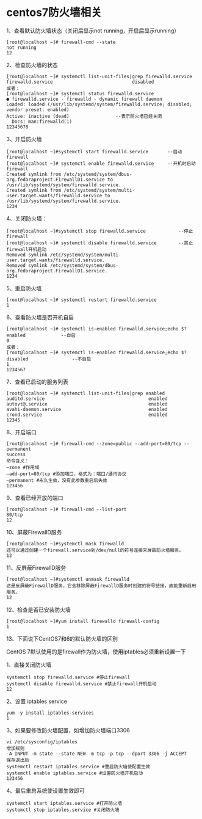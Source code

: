 # centos7防火墙相关

1、查看默认防火墙状态（关闭后显示not running，开启后显示running）

```
[root@localhost ~]# firewall-cmd --state
not running
12
```

2、检查防火墙的状态

```
[root@localhost ~]# systemctl list-unit-files|grep firewalld.service
firewalld.service                             disabled
或者：
[root@localhost ~]# systemctl status firewalld.service
● firewalld.service - firewalld - dynamic firewall daemon
Loaded: loaded (/usr/lib/systemd/system/firewalld.service; disabled; vendor preset: enabled)
Active: inactive (dead)                 --表示防火墙已经关闭
  Docs: man:firewalld(1)
12345678
```

3、开启防火墙

```
[root@localhost ~]#systemctl start firewalld.service       --启动firewall
[root@localhost ~]# systemctl enable firewalld.service     --开机时启动firewall
Created symlink from /etc/systemd/system/dbus-org.fedoraproject.FirewallD1.service to /usr/lib/systemd/system/firewalld.service.
Created symlink from /etc/systemd/system/multi-user.target.wants/firewalld.service to /usr/lib/systemd/system/firewalld.service. 
1234
```

4、关闭防火墙：

```
[root@localhost ~]#systemctl stop firewalld.service            --停止firewall
[root@localhost ~]# systemctl disable firewalld.service        --禁止firewall开机启动
Removed symlink /etc/systemd/system/multi-user.target.wants/firewalld.service.
Removed symlink /etc/systemd/system/dbus-org.fedoraproject.FirewallD1.service.
1234
```

5、重启防火墙

```
[root@localhost ~]# systemctl restart firewalld.service
1
```

6、查看防火墙是否开机自启

```
[root@localhost ~]# systemctl is-enabled firewalld.service;echo $?
enabled             --自启
0
或者：
[root@localhost ~]# systemctl is-enabled firewalld.service;echo $?
disabled                --不自启
1
1234567
```

7、查看已启动的服务列表

```
[root@localhost ~]# systemctl list-unit-files|grep enabled
auditd.service                                      enabled 
autovt@.service                                     enabled 
avahi-daemon.service                                enabled 
crond.service                                       enabled 
12345
```

8、开启端口

```
[root@localhost ~]# firewall-cmd --zone=public --add-port=80/tcp --permanent
success
命令含义：
–zone #作用域
–add-port=80/tcp #添加端口，格式为：端口/通讯协议
–permanent #永久生效，没有此参数重启后失效
123456
```

9、查看已经开放的端口

```
[root@localhost ~]# firewall-cmd --list-port
80/tcp
12
```

10、屏蔽FirewallD服务

```
[root@localhost ~]#systemctl mask firewalld
还可以通过创建一个firewall.service到/dev/null的符号连接来屏蔽防火墙服务。
12
```

11、反屏蔽FirewallD服务

```
[root@localhost ~]#systemctl unmask firewalld
这是反屏蔽FirewallD服务，它会移除屏蔽FirewallD服务时创建的符号链接，故能重新启用服务。
12
```

12、检查是否已安装防火墙

```
[root@localhost ~]#yum install firewalld firewall-config
1
```

13、下面说下CentOS7和6的默认防火墙的区别

CentOS 7默认使用的是firewall作为防火墙，使用iptables必须重新设置一下

1、直接关闭防火墙

```
systemctl stop firewalld.service #停止firewall
systemctl disable firewalld.service #禁止firewall开机启动
12
```

2、设置 iptables service

```
yum -y install iptables-services
1
```

3、如果要修改防火墙配置，如增加防火墙端口3306

```
vi /etc/sysconfig/iptables 
增加规则
-A INPUT -m state --state NEW -m tcp -p tcp --dport 3306 -j ACCEPT
保存退出后
systemctl restart iptables.service #重启防火墙使配置生效
systemctl enable iptables.service #设置防火墙开机启动
123456
```

4、最后重启系统使设置生效即可

```
systemctl start iptables.service #打开防火墙
systemctl stop iptables.service #关闭防火墙
```

